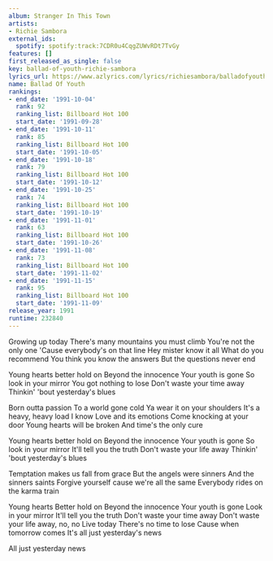 ```yaml
---
album: Stranger In This Town
artists:
- Richie Sambora
external_ids:
  spotify: spotify:track:7CDR0u4CqgZUWvRDt7TvGy
features: []
first_released_as_single: false
key: ballad-of-youth-richie-sambora
lyrics_url: https://www.azlyrics.com/lyrics/richiesambora/balladofyouth.html
name: Ballad Of Youth
rankings:
- end_date: '1991-10-04'
  rank: 92
  ranking_list: Billboard Hot 100
  start_date: '1991-09-28'
- end_date: '1991-10-11'
  rank: 85
  ranking_list: Billboard Hot 100
  start_date: '1991-10-05'
- end_date: '1991-10-18'
  rank: 79
  ranking_list: Billboard Hot 100
  start_date: '1991-10-12'
- end_date: '1991-10-25'
  rank: 74
  ranking_list: Billboard Hot 100
  start_date: '1991-10-19'
- end_date: '1991-11-01'
  rank: 63
  ranking_list: Billboard Hot 100
  start_date: '1991-10-26'
- end_date: '1991-11-08'
  rank: 73
  ranking_list: Billboard Hot 100
  start_date: '1991-11-02'
- end_date: '1991-11-15'
  rank: 95
  ranking_list: Billboard Hot 100
  start_date: '1991-11-09'
release_year: 1991
runtime: 232840
---
```

Growing up today
There's many mountains you must climb
You're not the only one
'Cause everybody's on that line
Hey mister know it all
What do you recommend
You think you know the answers
But the questions never end

Young hearts better hold on
Beyond the innocence
Your youth is gone
So look in your mirror
You got nothing to lose
Don't waste your time away
Thinkin' 'bout yesterday's blues

Born outta passion
To a world gone cold
Ya wear it on your shoulders
It's a heavy, heavy load I know
Love and its emotions
Come knocking at your door
Young hearts will be broken
And time's the only cure

Young hearts better hold on
Beyond the innocence
Your youth is gone
So look in your mirror
It'll tell you the truth
Don't waste your life away
Thinkin' 'bout yesterday's blues

Temptation makes us fall from grace
But the angels were sinners
And the sinners saints
Forgive yourself cause we're all the same
Everybody rides on the karma train

Young hearts
Better hold on
Beyond the innocence
Your youth is gone
Look in your mirror
It'll tell you the truth
Don't waste your time away
Don't waste your life away, no, no
Live today
There's no time to lose
Cause when tomorrow comes
It's all just yesterday's news

All just yesterday news
